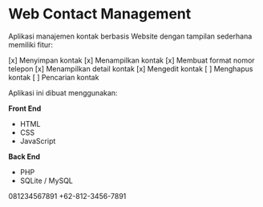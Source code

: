 # Web Contact Management

Aplikasi manajemen kontak berbasis Website dengan tampilan sederhana memiliki fitur:

[x] Menyimpan kontak
[x] Menampilkan kontak
[x] Membuat format nomor telepon
[x] Menampilkan detail kontak
[x] Mengedit kontak
[ ] Menghapus kontak
[ ] Pencarian kontak

Aplikasi ini dibuat menggunakan:

**Front End**
- HTML
- CSS
- JavaScript

**Back End**
- PHP
- SQLite / MySQL

081234567891
+62-812-3456-7891